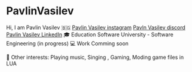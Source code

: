 # PavlinVasilev
Hi, I am Pavlin Vasilev 🇧🇬
[Pavlin Vasilev instagram](https://www.instagram.com/jus7shad0w/) [Pavln Vasilev discord](https://discord.com/invite/v3DqNNY) [Pavlin Vasilev LinkedIn](https://www.linkedin.com/in/pavlin-vasilev-204a981b6/)
🎓 Education
Software University - Software Engineering (in progress)
💻 Work
Comming soon 

🤹 Other interests:
Playing music, Singing , Gaming, Moding game files in LUA
